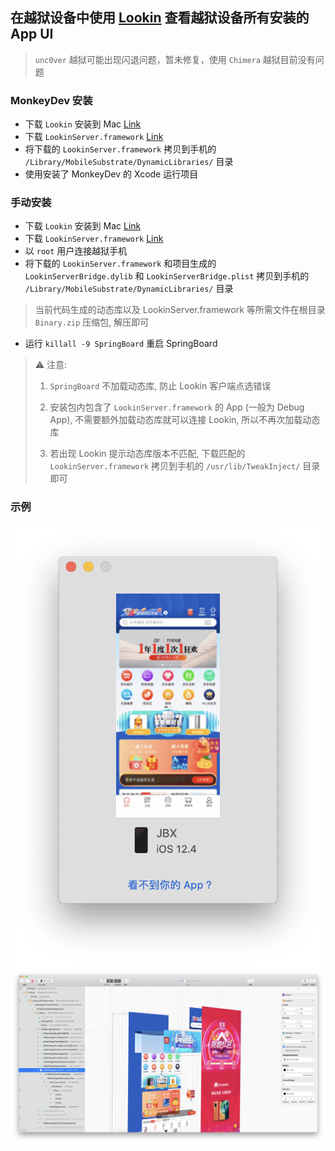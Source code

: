 ## 在越狱设备中使用 [Lookin](https://lookin.work/) 查看越狱设备所有安装的 App UI

> `unc0ver` 越狱可能出现闪退问题，暂未修复，使用 `Chimera` 越狱目前没有问题

### MonkeyDev 安装

- 下载 `Lookin` 安装到 Mac [Link](https://lookin.work/)
- 下载 `LookinServer.framework` [Link](https://github.com/QMUI/LookinServer/tree/master/LookinServer.framework)
- 将下载的 `LookinServer.framework` 拷贝到手机的 `/Library/MobileSubstrate/DynamicLibraries/` 目录
- 使用安装了 MonkeyDev 的 Xcode 运行项目

### 手动安装

- 下载 `Lookin` 安装到 Mac [Link](https://lookin.work/)
- 下载 `LookinServer.framework` [Link](https://github.com/QMUI/LookinServer/tree/master/LookinServer.framework)
- 以 `root` 用户连接越狱手机
- 将下载的 `LookinServer.framework` 和项目生成的 `LookinServerBridge.dylib` 和 `LookinServerBridge.plist` 拷贝到手机的 `/Library/MobileSubstrate/DynamicLibraries/` 目录

> 当前代码生成的动态库以及 LookinServer.framework 等所需文件在根目录 `Binary.zip` 压缩包, 解压即可

- 运行 `killall -9 SpringBoard` 重启 SpringBoard

> ⚠️ 注意:
>
> 1. `SpringBoard` 不加载动态库, 防止 Lookin 客户端点选错误
>
> 2. 安装包内包含了 `LookinServer.framework` 的 App (一般为 Debug App), 不需要额外加载动态库就可以连接 Lookin, 所以不再次加载动态库
>
> 3. 若出现 Lookin 提示动态库版本不匹配, 下载匹配的 `LookinServer.framework` 拷贝到手机的 `/usr/lib/TweakInject/` 目录即可

### 示例

![Lookin 连接界面](./image1.png)
![Lookin UI 界面](./image2.png)
